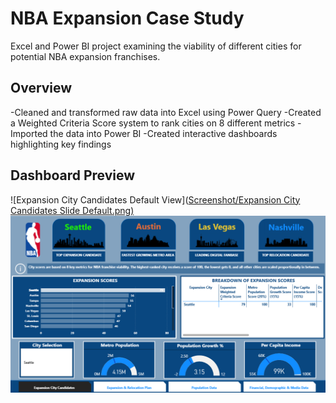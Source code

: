 # NBA Expansion Case Study

Excel and Power BI project examining the viability of different cities for potential NBA expansion franchises.

## Overview
-Cleaned and transformed raw data into Excel using Power Query
-Created a Weighted Criteria Score system to rank cities on 8 different metrics
-Imported the data into Power BI
-Created interactive dashboards highlighting key findings

## Dashboard Preview
![Expansion City Candidates Default View]([Screenshot/Expansion City Candidates Slide Default.png)](https://github.com/SamKelly-bi/NBA-Expansion-Case-Study/blob/main/Screenshot/Expansion%20City%20Candidates%20Slide%20Default.png?raw=true)
![Expansion City Candidates Filtered View](https://github.com/SamKelly-bi/NBA-Expansion-Case-Study/blob/main/Screenshot/Expansion%20City%20Candidates%20Slide%20Filtered.png?raw=true)
